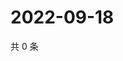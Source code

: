 # 2022-09-18

共 0 条

<!-- BEGIN WEIBO -->
<!-- 最后更新时间 Sun Sep 18 2022 13:40:42 GMT+0800 (China Standard Time) -->

<!-- END WEIBO -->
